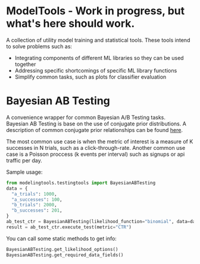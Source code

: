 # ModelTools - Work in progress, but what's here should work.
A collection of utility model training and statistical tools. These tools intend to solve problems such as:
* Integrating components of different ML libraries so they can be used together
* Addressing specific shortcomings of specific ML library functions
* Simplify common tasks, such as plots for classifier evaluation

# Bayesian AB Testing

A convenience wrapper for common Bayesian A/B Testing tasks.  
Bayesian AB Testing is base on the use of conjugate prior distributions. A description of common conjugate prior relationships can be found [here](https://en.wikipedia.org/wiki/Conjugate_prior).

The most common use case is when the metric of interest is a measure of K successes in N trials, such as a click-through-rate. Another common use case is a Poisson proccess (k events per interval) such as signups or api traffic per day.

Sample usage:

```python
from modelingtools.testingtools import BayesianABTesting  
data = {  
  "a_trials": 1000,
  "a_successes": 100,
  "b_trials": 2000,
  "b_successes": 201,
}
ab_test_ctr = BayesianABTesting(likelihood_function="binomial", data=data)
result = ab_test_ctr.execute_test(metric="CTR")
```

You can call some static methods to get info:
```python
BayesianABTesting.get_likelihood_options()
BayesianABTesting.get_required_data_fields()
```